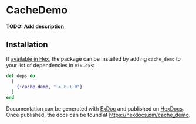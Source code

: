# CacheDemo

**TODO: Add description**

## Installation

If [available in Hex](https://hex.pm/docs/publish), the package can be installed
by adding `cache_demo` to your list of dependencies in `mix.exs`:

```elixir
def deps do
  [
    {:cache_demo, "~> 0.1.0"}
  ]
end
```

Documentation can be generated with [ExDoc](https://github.com/elixir-lang/ex_doc)
and published on [HexDocs](https://hexdocs.pm). Once published, the docs can
be found at <https://hexdocs.pm/cache_demo>.

